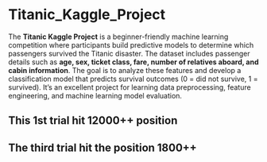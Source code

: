 # Titanic_Kaggle_Project
 
The **Titanic Kaggle Project** is a beginner-friendly machine learning competition where participants build predictive models to determine which passengers survived the Titanic disaster. The dataset includes passenger details such as **age, sex, ticket class, fare, number of relatives aboard, and cabin information**. The goal is to analyze these features and develop a classification model that predicts survival outcomes (0 = did not survive, 1 = survived). It’s an excellent project for learning data preprocessing, feature engineering, and machine learning model evaluation.

## This 1st trial hit 12000++ position
## The third trial hit the position 1800++
